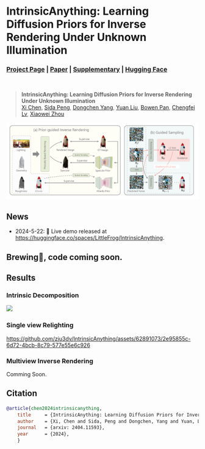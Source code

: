 # IntrinsicAnything: Learning Diffusion Priors for Inverse Rendering Under Unknown Illumination

### [Project Page](https://zju3dv.github.io/IntrinsicAnything/) | [Paper](https://arxiv.org/abs/2404.11593) |  [Supplementary](https://drive.google.com/file/d/1vvavfbiiR_Tfqe3QmKFCK1JMAU45qQ6F/view?usp=sharing) |  [Hugging Face](https://huggingface.co/spaces/LittleFrog/IntrinsicAnything)

<br/>

> **IntrinsicAnything: Learning Diffusion Priors for Inverse Rendering Under Unknown Illumination** <br>
> [Xi Chen](https://github.com/Burningdust21), [Sida Peng](https://pengsida.net/), [Dongchen Yang](https://dongchen-yang.github.io/), [Yuan Liu](https://liuyuan-pal.github.io/), [Bowen Pan](https://o0helloworld0o-ustc.github.io/), [Chengfei Lv](https://www.mnn.zone/m/0.3/), [Xiaowei Zhou](https://xzhou.me)<br>

<img src="./assets/pipeline.png"/>

## News
- 2024-5-22: 🤗 Live demo released at https://huggingface.co/spaces/LittleFrog/IntrinsicAnything.

## Brewing🍺, code coming soon.

## Results

### Intrinsic Decomposition
<img src="./assets/intrinsic.png"/>

### Single view Relighting

https://github.com/zju3dv/IntrinsicAnything/assets/62891073/2e95855c-6d72-4bcb-8c79-577e55e6c926

### Multiview Inverse Rendering
Comming Soon.


## Citation

```bibtex
@article{chen2024intrinsicanything,
    title     = {IntrinsicAnything: Learning Diffusion Priors for Inverse Rendering Under Unknown Illumination},
    author    = {Xi, Chen and Sida, Peng and Dongchen, Yang and Yuan, Liu and Bowen, Pan and Chengfei, Lv and Xiaowei, Zhou.},
    journal   = {arxiv: 2404.11593},
    year      = {2024},
    }
```